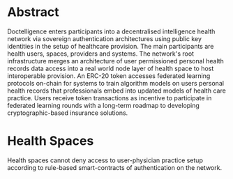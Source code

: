 # Abstract
Doctelligence enters participants into a decentralised intelligence health network via sovereign authentication architectures using public key identities in the setup of healthcare provision. The main participants are health users, spaces, providers and systems. The network's root infrastructure merges an architecture of user permissioned personal health records data access into a real world  node layer of health space to host interoperable provision.                An ERC-20 token accesses federated learning protocols on-chain for systems to train algorithm models on users personal health records    that professionals embed into updated models of health care practice. Users receive token transactions as incentive to participate in federated learning rounds with a long-term roadmap to developing cryptographic-based insurance solutions.

# Health Spaces
Health spaces cannot deny access to user-physician practice setup according to rule-based smart-contracts of authentication on the network.

